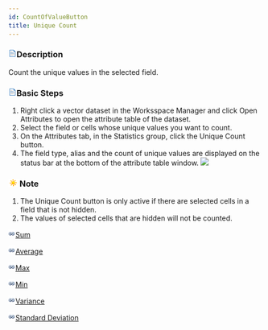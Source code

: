 ```yaml
---
id: CountOfValueButton
title: Unique Count
---
```

### ![](../img/read.gif)Description

Count the unique values in the selected field.

### ![](../img/read.gif)Basic Steps

  1. Right click a vector dataset in the Worksspace Manager and click Open Attributes to open the attribute table of the dataset.
  2. Select the field or cells whose unique values you want to count.
  3. On the Attributes tab, in the Statistics group, click the Unique Count button.
  4. The field type, alias and the count of unique values are displayed on the status bar at the bottom of the attribute table window.  ![](img-/countOfValueResult.png)  


### ![](../../img/note.png)Note

  1. The Unique Count button is only active if there are selected cells in a field that is not hidden. 
  2. The values of selected cells that are hidden will not be counted.

![](../../img/smalltitle.png)[Sum](SumButton.htm)

![](../../img/smalltitle.png)[Average](AverageButton.htm)

![](../../img/smalltitle.png)[Max](MaxButton.htm)

![](../../img/smalltitle.png)[Min](MinButton.htm)

![](../../img/smalltitle.png)[Variance](VarianceButton.htm)

![](../../img/smalltitle.png)[Standard Deviation](StdDeviationButton.htm)




